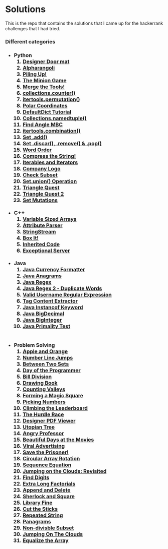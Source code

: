<h1> Solutions </h1>

This is the repo that contains the solutions that I came up for the hackerrank challenges that I had tried. 

<h3> Different categories <h3>
<ul>
    <li> Python <br>
    <ol type="1">
    <li><a href="https://github.com/jatulya/hackerrank/blob/main/python/doormat.py">Designer Door mat</a></li>
    <li><a href="https://github.com/jatulya/hackerrank/blob/main/python/alpharangoli.py"> Alpharangoli</a></li>
    <li><a href="https://github.com/jatulya/hackerrank/blob/main/python/piled.py">Piling Up!</a></li>
    <li><a href="https://github.com/jatulya/hackerrank/blob/main/python/miniongame.py"> The Minion Game</a></li>
    <li><a href="https://github.com/jatulya/hackerrank/blob/main/python/mergethetools.py">Merge the Tools!</a></li>
    <li><a href="https://github.com/jatulya/hackerrank/blob/main/python/coll_counter.py"> collections.counter()</a></li>
    <li><a href="https://github.com/jatulya/hackerrank/blob/main/python/permutation.py">itertools.permutation()</a></li>
    <li><a href="https://github.com/jatulya/hackerrank/blob/main/python/topolar.py"> Polar Coordinates </a></li>
    <li><a href="https://github.com/jatulya/hackerrank/blob/main/python/def_dict.py"> DefaultDict Tutorial</a></li>
    <li><a href="https://github.com/jatulya/hackerrank/blob/main/python/namedtuple.py">Collections.namedtuple()</a></li>
    <li><a href="https://github.com/jatulya/hackerrank/blob/main/python/angle.py">Find Angle MBC</a></li>
    <li><a href="https://github.com/jatulya/hackerrank/blob/main/python/combo.py">itertools.combination()</a></li>
    <li><a href="https://github.com/jatulya/hackerrank/blob/main/python/setadd().py">Set .add()</a></li>
    <li><a href="https://github.com/jatulya/hackerrank/blob/main/python/setfnc.py">Set .discar(), .remove() & .pop()</a></li>
    <li><a href="https://github.com/jatulya/hackerrank/blob/main/python/wordCount.py">Word Order</a></li>
    <li><a href="https://github.com/jatulya/hackerrank/blob/main/python/groupby.py">Compress the String!</a></li>
    <li><a href="https://github.com/jatulya/hackerrank/blob/main/python/iters.py">Iterables and Iterators</a></li>
    <li><a href="https://github.com/jatulya/hackerrank/blob/main/python/company.py">Company Logo</a></li>
    <li><a href="https://github.com/jatulya/hackerrank/blob/main/python/subset.py">Check Subset</a></li>
    <li><a href="https://github.com/jatulya/hackerrank/blob/main/python/union.py">Set.union() Operation</a></li>
    <li><a href="https://github.com/jatulya/hackerrank/blob/main/python/triQuest.py">Triangle Quest</a></li>
    <li><a href="https://github.com/jatulya/hackerrank/blob/main/python/triQuest2.py">Triangle Quest 2</a></li>
    <li><a href="https://github.com/jatulya/hackerrank/blob/main/python/setUpdates.py">Set Mutations</a></li>
    </ol></li><br>
    <li> C++<br>
    <ol type="1">
    <li><a href="https://github.com/jatulya/hackerrank/blob/main/cpp/varArray.cpp">Variable Sized Arrays</a></li>
    <li><a href="https://github.com/jatulya/hackerrank/blob/main/cpp/tags.cpp">Attribute Parser</a></li>
    <li><a href="https://github.com/jatulya/hackerrank/blob/main/cpp/streamclass.cpp">StringStream</a></li>
    <li><a href="https://github.com/jatulya/hackerrank/blob/main/cpp/boxclass.cpp">Box It!</a></li>
    <li><a href="https://github.com/jatulya/hackerrank/blob/main/cpp/exception.cpp">Inherited Code</a></li>
    <li><a href="https://github.com/jatulya/hackerrank/blob/main/cpp/manyExcep.cpp">Exceptional Server</a></li>
    </ol><br></li>
    <li> Java <br> 
    <ol type="1">
    <li><a href="https://github.com/jatulya/hackerrank/blob/main/java/currency.java">Java Currency Formatter</a></li>
    <li><a href="https://github.com/jatulya/hackerrank/blob/main/java/anagrams.java">Java Anagrams</a></li>
    <li><a href="https://github.com/jatulya/hackerrank/blob/main/java/ipaddress.java">Java Regex </a></li>
    <li><a href="https://github.com/jatulya/hackerrank/blob/main/java/regex2.java">Java Regex 2 - Duplicate Words</a></li>
    <li><a href="https://github.com/jatulya/hackerrank/blob/main/java/regex3.java"> Valid Username Regular Expression</a></li>
    <li><a href="https://github.com/jatulya/hackerrank/blob/main/java/tagcontent.java"> Tag Content Extractor</a></li>
    <li><a href="https://github.com/jatulya/hackerrank/blob/main/java/Instanceof.java">Java Instancof Keyword </a></li>
    <li><a href="https://github.com/jatulya/hackerrank/blob/main/java/bigDeci.java">Java BigDecimal </a></li>
    <li><a href="https://github.com/jatulya/hackerrank/blob/main/java/bigint.java">Java BigInteger</a></li>   
    <li><a href="https://github.com/jatulya/hackerrank/blob/main/java/bigPrime.java">Java Primality Test </a></li></ol><br></li>
    </ol><br></li>   
    <li> Problem Solving <br>
    <ol type="1">
    <li><a href="https://github.com/jatulya/hackerrank/blob/main/DS-c/appleOrange.c">Apple and Orange </a></li>
    <li><a href="https://github.com/jatulya/hackerrank/blob/main/DS-c/kangaroo.c">Number Line Jumps</a></li>
    <li><a href="https://github.com/jatulya/hackerrank/blob/main/DS-c/factorInSet.c">Between Two Sets</a></li>
    <li><a href="https://github.com/jatulya/hackerrank/blob/main/DS-c/256thday.c">Day of the Programmer</a></li>
    <li><a href="https://github.com/jatulya/hackerrank/blob/main/DS-c/billofanna.c">Bill Division</a></li>
    <li><a href="https://github.com/jatulya/hackerrank/blob/main/DS-c/pagecount.c">Drawing Book </a></li>
    <li><a href="https://github.com/jatulya/hackerrank/blob/main/DS-c/valleycount.c">Counting Valleys</a></li>
    <li><a href="https://github.com/jatulya/hackerrank/blob/main/DS-c/magicsquare.c">Forming a Magic Square</a></li>
    <li><a href="https://github.com/jatulya/hackerrank/blob/main/DS-c/pickingnum.c">Picking Numbers</a></li>
    <li><a href="https://github.com/jatulya/hackerrank/blob/main/DS-c/playerrank.c">Climbing the Leaderboard</a></li>
    <li><a href="https://github.com/jatulya/hackerrank/blob/main/DS-c/hurdlerace.c">The Hurdle Race</a></li>
    <li><a href="https://github.com/jatulya/hackerrank/blob/main/DS-c/padfviewer.c">Designer PDF Viewer</a></li>
    <li><a href="https://github.com/jatulya/hackerrank/blob/main/DS-c/utopianTree.c">Utopian Tree</a></li>
    <li><a href="https://github.com/jatulya/hackerrank/blob/main/DS-c/professor.c">Angry Professor</a></li>
    <li><a href="https://github.com/jatulya/hackerrank/blob/main/DS-c/beautidays.py">Beautiful Days at the Movies</a></li>
    <li><a href="https://github.com/jatulya/hackerrank/blob/main/DS-c/advertising.py">Viral Advertising</a></li>
    <li><a href="https://github.com/jatulya/hackerrank/blob/main/DS-c/prisoner.py">Save the Prisoner!</a></li>
    <li><a href="https://github.com/jatulya/hackerrank/blob/main/DS-c/rotate.py">Circular Array Rotation</a></li>
    <li><a href="https://github.com/jatulya/hackerrank/blob/main/DS-c/sequence.py">Sequence Equation</a></li>
    <li><a href="https://github.com/jatulya/hackerrank/blob/main/DS-c/climbclouds.py">Jumping on the Clouds: Revisited</a></li>
    <li><a href="https://github.com/jatulya/hackerrank/blob/main/DS-c/divisors.py">Find Digits</a></li>
    <li><a href="https://github.com/jatulya/hackerrank/blob/main/DS-c/longFact1.c">Extra Long Factorials</a></li>
    <li><a href="https://github.com/jatulya/hackerrank/blob/main/DS-c/appendelete.c">Append and Delete</a></li>
    <li><a href="https://github.com/jatulya/hackerrank/blob/main/DS-c/squareRange.c">Sherlock and Square </a></li>
    <li><a href="https://github.com/jatulya/hackerrank/blob/main/DS-c/library.c">Library Fine</a></li>
    <li><a href="https://github.com/jatulya/hackerrank/blob/main/DS-c/sticks.py">Cut the Sticks</a></li>
    <li><a href="https://github.com/jatulya/hackerrank/blob/main/DS-c/infString.cpp">Repeated String</a></li>
    <li><a href="https://github.com/jatulya/hackerrank/blob/main/DS-c/panagrams.py">Panagrams</a></li>
    <li><a href="https://github.com/jatulya/hackerrank/blob/main/DS-c/nondivisble.cpp">Non-divisble Subset</a></li>
    <li><a href="https://github.com/jatulya/hackerrank/blob/main/DS-c/clouds.cpp">Jumping On The Clouds</a></li>
    <li><a href="https://github.com/jatulya/hackerrank/blob/main/DS-c/equalnum.cpp">Equalize the Array</a></li>
    </ol><br> </ul>